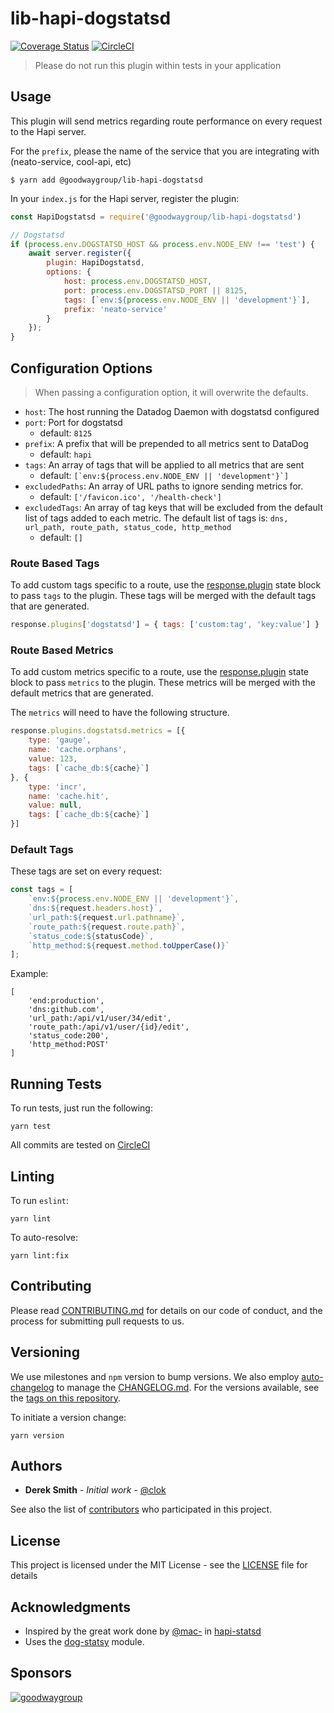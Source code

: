 # lib-hapi-dogstatsd

[![Coverage Status](https://coveralls.io/repos/github/GoodwayGroup/lib-hapi-dogstatsd/badge.svg?branch=master)](https://coveralls.io/github/GoodwayGroup/lib-hapi-dogstatsd?branch=master) [![CircleCI](https://circleci.com/gh/GoodwayGroup/lib-hapi-dogstatsd.svg?style=svg)](https://circleci.com/gh/GoodwayGroup/lib-hapi-dogstatsd)

> Please do not run this plugin within tests in your application

## Usage

This plugin will send metrics regarding route performance on every request to the Hapi server.

For the `prefix`, please the name of the service that you are integrating with (neato-service, cool-api, etc)

```
$ yarn add @goodwaygroup/lib-hapi-dogstatsd
```

In your `index.js` for the Hapi server, register the plugin:

```js
const HapiDogstatsd = require('@goodwaygroup/lib-hapi-dogstatsd')

// Dogstatsd
if (process.env.DOGSTATSD_HOST && process.env.NODE_ENV !== 'test') {
    await server.register({
        plugin: HapiDogstatsd,
        options: {
            host: process.env.DOGSTATSD_HOST,
            port: process.env.DOGSTATSD_PORT || 8125,
            tags: [`env:${process.env.NODE_ENV || 'development'}`],
            prefix: 'neato-service'
        }
    });
}
```

## Configuration Options

> When passing a configuration option, it will overwrite the defaults.

- `host`: The host running the Datadog Daemon with dogstatsd configured
- `port`: Port for dogstatsd
    - default: `8125`
- `prefix`: A prefix that will be prepended to all metrics sent to DataDog
    - default: `hapi`
- `tags`: An array of tags that will be applied to all metrics that are sent
    - default: ```[`env:${process.env.NODE_ENV || 'development'}`]```
- `excludedPaths`: An array of URL paths to ignore sending metrics for.
    - default: `['/favicon.ico', '/health-check']`
- `excludedTags`: An array of tag keys that will be excluded from the default list of tags added to each metric. The default list of tags is: `dns, url_path, route_path, status_code, http_method`
    - default: `[]`

### Route Based Tags

To add custom tags specific to a route, use the [response.plugin](https://github.com/hapijs/hapi/blob/master/API.md#response.plugins) state block to pass `tags` to the plugin. These tags will be merged with the default tags that are generated.

```js
response.plugins['dogstatsd'] = { tags: ['custom:tag', 'key:value'] }
```

### Route Based Metrics

To add custom metrics specific to a route, use the [response.plugin](https://github.com/hapijs/hapi/blob/master/API.md#response.plugins) state block to pass `metrics` to the plugin. These metrics will be merged with the default metrics that are generated.

The `metrics` will need to have the following structure.

```js
response.plugins.dogstatsd.metrics = [{
    type: 'gauge',
    name: 'cache.orphans',
    value: 123,
    tags: [`cache_db:${cache}`]
}, {
    type: 'incr',
    name: 'cache.hit',
    value: null,
    tags: [`cache_db:${cache}`]
}]
```

### Default Tags

These tags are set on every request:

```js
const tags = [
    `env:${process.env.NODE_ENV || 'development'}`,
    `dns:${request.headers.host}`,
    `url_path:${request.url.pathname}`,
    `route_path:${request.route.path}`,
    `status_code:${statusCode}`,
    `http_method:${request.method.toUpperCase()}`
];
```

Example:

```
[
    'end:production',
    'dns:github.com',
    'url_path:/api/v1/user/34/edit',
    'route_path:/api/v1/user/{id}/edit',
    'status_code:200',
    'http_method:POST'
]
```

## Running Tests

To run tests, just run the following:

```
yarn test
```

All commits are tested on [CircleCI](https://circleci.com/gh/GoodwayGroup/workflows/lib-hapi-dogstatsd)

## Linting

To run `eslint`:

```
yarn lint
```

To auto-resolve:

```
yarn lint:fix
```

## Contributing

Please read [CONTRIBUTING.md](CONTRIBUTING.md) for details on our code of conduct, and the process for submitting pull requests to us.

## Versioning

We use milestones and `npm` version to bump versions. We also employ [auto-changelog](https://www.npmjs.com/package/auto-changelog) to manage the [CHANGELOG.md](CHANGELOG.md). For the versions available, see the [tags on this repository](https://github.com/GoodwayGroup/lib-hapi-dogstatsd/tags).

To initiate a version change:

```
yarn version
```

## Authors

* **Derek Smith** - *Initial work* - [@clok](https://github.com/clok)

See also the list of [contributors](https://github.com/GoodwayGroup/lib-hapi-dogstatsd/contributors) who participated in this project.

## License

This project is licensed under the MIT License - see the [LICENSE](LICENSE) file for details

## Acknowledgments

* Inspired by the great work done by [@mac-](https://github.com/mac-) in [hapi-statsd](https://github.com/mac-/hapi-statsd)
* Uses the [dog-statsy](https://github.com/segmentio/dog-statsy) module.

## Sponsors

[![goodwaygroup][goodwaygroup]](https://goodwaygroup.com)

[goodwaygroup]: https://s3.amazonaws.com/gw-crs-assets/goodwaygroup/logos/ggLogo_sm.png "Goodway Group"

